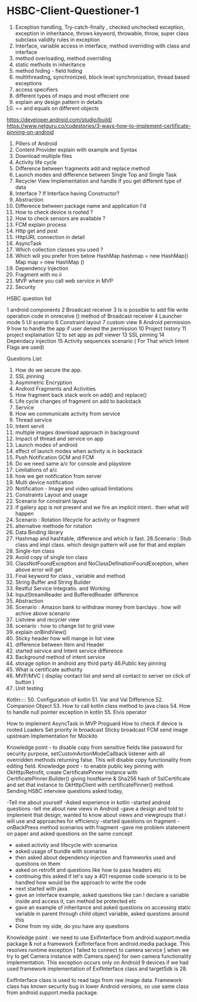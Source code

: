 # HSBC-Client-Questioner-1

1) Exception handling,
Try-catch-finally , checked unchecked exception, exception in inheritance, throws keyword, throwable, throw, super class subclass validity rules in exception
2) Interface, variable access in interface, method overriding with class and interface
3) method overloading, method overriding
4) static methods in inheritance
5) method hiding - field hiding
6) multithreading, synchronized, block level synchronization, thread based exceptions
7) access specifiers
8) different types of maps and most effecient one
9) explain any design pattern in details
10) == and equals on different objects

https://developer.android.com/studio/build/
https://www.netguru.co/codestories/3-ways-how-to-implement-certificate-pinning-on-android

1) Pillers of Android
2) Content Provider explain with example and Syntax
3) Download multiple files 
4) Activity life cycle
5) Difference between fragments add and replace method
6) Launch modes and difference between Single Top and Single Task
7) Recycler View Implementation and handle if you get different type of data
8) Interface ? If Interface having Constructor?
9) Abstraction
10) Difference between package name and application I'd
11) How to check device is rooted ?
12) How to check sensors are available ?
13) FCM explain process
14) Http get and post
15) HttpURL connection in detail
16) AsyncTask
17) Which collection classes you used ?
18) Which will you prefer from below
HashMap hashmap = new HashMap()
Map map = new HashMap ()
19) Dependency Injection
20) Fragment with no ii
21) MVP where you call web service in MVP
22) Security

HSBC question list 

1 android components
2 Broadcast receiver 
3 Is is possible to add file write operation code in onreceive () method of Broadcast receiver
4 Launcher mode
5 UI scenario 
6 Constraint layout
7 custom view
8 Android permission
9 how to handle the app if user denied the permission
10 Project history
11 project explaination
12  to set app as pdf viewer
13 SSL pinning
14 Dependacy injection
15 Activity sequences scenario ( For That which Intent Flags are used)

Questions List: 
1. How do we secure the app.
2. SSL pinning
3. Asymmetric Encryption
4. Android Fragments and Activities
5. How fragment back stack work on add() and replace()
6. Life cycle changes of fragment on add to backstack
7. Service 
8. How we communicate activity from service
9. Thread service
10. Intent servit
11. multiple images download approach in background
12. Impact of thread and service on app
13. Launch modes of android
14. effect of launch modes when activity is in backstack
15. Push Notification
       GCM and FCM
16. Do we need same a/c for console and playstore
17. Limitations of a/c
18. how we get notification from server
19. Multi device notification
20. Notification - Image and video upload limitations
21. Constraints Layout and usage
22. Scenario for constraint layout
23. if gallery app is not present and we fire an implicit intent.. then what will happen
24. Scenario : Rotation lifecycle for activity or fragment
25. alternative methode for rotation
26. Data Binding library
27. Hashmap and hashtable, difference and which is fast.
28.Scenario : Stub class and impl class. which design pattern will use for that and explain
29. Single-ton class 
30. Avoid copy of single ton class
31. ClassNotFoundException and NoClassDefinationFoundException, when above error will get
32. Final keyword for class , variable and method
33. String Buffer and String Builder
34. Restful Service Integratio. and Working
35. InputStreamReader and BufferedReader difference
36. Abstraction 
37. Scenario : Amazon bank to withdraw money from barclays . how will achive above scenario
38. Listview and recycler view
39. scenario : how to change list to grid view
40. explain onBindView()
41. Sticky header how will mange in list view
42. difference between Item and Header
43. started service and Intent service difference
44. Background method of intent service
45. storage option in android any third party 
46.Public key pinning
47. What is certificate authority
48. MVP/MVC ( display contact list and send all contact to server on click of button )
49. Unit testing

Kotlin::::
50. Configuration of kotlin
51. Var and Val Difference
52. Companion Object
53. How to call kotlin class method to java class
54. How to handle null pointer exception in kotlin
55. Elvis operator

How to implement AsyncTask in MVP
Proguard
How to check if device is rooted
Loaders
Set priority in broadcast
Sticky broadcast
FCM send image upstream
Implementation for Mockito

Knowledge point - to disable copy from sensitive fields like password for security purpose, setCustomActionModeCallback listener with all overridden methods returning false.
This will disable copy functionality from editing field.
Knowledge point - to enable public key pinning with OkHttp/Retrofit, create CertificatePinner instance with CertificatePinner.Builder() giving hostName & Sha256 hash of SslCertificate and set that instance to OkHttpClient with certificatePinner() method.
Sending HSBC interview questions asked today,

-Tell me about yourself 
-Asked experience in kotlin 
-started android questions
-tell me about new views in Android 
-gave a design and told to implement that design, wanted to know about views and viewgroups that i will use and approaches for efficiency
-started questions on fragment 
-onBackPress method scenarios with fragment
-gave me problem statement on paper and asked questions on the same concept
- asked activity and lifecycle with scenarios 
- asked usage of bundle with scenarios
- then asked about dependency injection and frameworks used and questions on them
- asked on retrofit and questions like how to pass headers etc
- continuing this asked if let's say a 401 response code scenario is to be handled how would be the approach to write the code
- next started with java 
- gave an interface example, asked questions like can I declare a variable inside and access it,  can method be protected etc
- gave an example of inheritance and asked questions on accessing static variable in parent through child object variable, asked questions around this
- Done from my side, do you have any questions

Knowledge point : we need to use ExifInterface from android.support.media package & not a framework ExifInterface from android.media package. This resolves runtime exception [ failed to connect to camera service ] when we try to get Camera instance with Camera.open() for own camera functionality implementation. This exception occurs only on Android 9 devices if we had used framework implementation of ExifInterface class and targetSdk is 28.

ExifInterface class is used to read tags from raw image data. Framework class has known security bug in lower Android versions, so use same class from android.support.media package.
